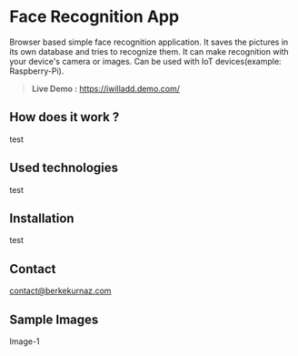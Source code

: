 # Face Recognition App
Browser based simple face recognition application. It saves the pictures in its own database and tries to recognize them. 
It can make recognition with your device's camera or images. Can be used with IoT devices(example: Raspberry-Pi).

> **Live Demo :** https://iwilladd.demo.com/

## How does it work ?
test

## Used technologies
test

## Installation
test

## Contact
contact@berkekurnaz.com

## Sample Images
Image-1
